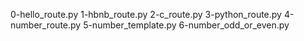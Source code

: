 0-hello_route.py
1-hbnb_route.py
2-c_route.py
3-python_route.py
4-number_route.py
5-number_template.py
6-number_odd_or_even.py
